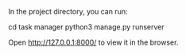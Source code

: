 In the project directory, you can run:

cd task manager
python3 manage.py runserver

Open http://127.0.0.1:8000/ to view it in the browser.
